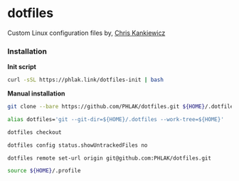 dotfiles
========

Custom Linux configuration files by, [Chris Kankiewicz](http://www.ChrisKankiewicz.com)

### Installation

**Init script**

```bash
curl -sSL https://phlak.link/dotfiles-init | bash
```

**Manual installation**

```bash
git clone --bare https://github.com/PHLAK/dotfiles.git ${HOME}/.dotfiles

alias dotfiles='git --git-dir=${HOME}/.dotfiles --work-tree=${HOME}'

dotfiles checkout

dotfiles config status.showUntrackedFiles no

dotfiles remote set-url origin git@github.com:PHLAK/dotfiles.git

source ${HOME}/.profile
```
